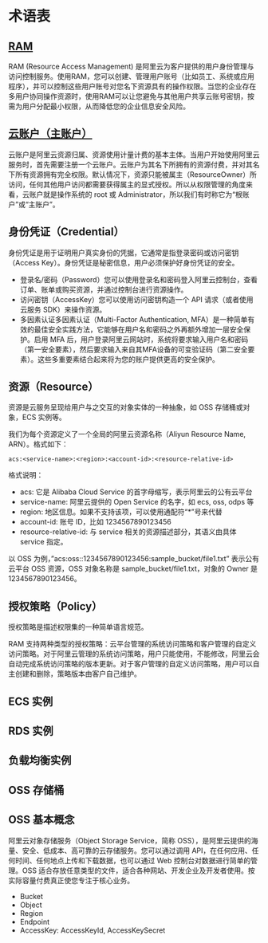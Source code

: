 # 术语表

## [RAM](https://help.aliyun.com/document_detail/28627.html?spm=5176.doc28628.6.539.FHnRPW)

RAM (Resource Access Management) 是阿里云为客户提供的用户身份管理与访问控制服务。使用RAM，您可以创建、管理用户账号（比如员工、系统或应用程序），并可以控制这些用户账号对您名下资源具有的操作权限。当您的企业存在多用户协同操作资源时，使用RAM可以让您避免与其他用户共享云账号密钥，按需为用户分配最小权限，从而降低您的企业信息安全风险。

## [云账户（主账户）](https://help.aliyun.com/document_detail/28628.html?spm=5176.doc28627.6.540.rR8M5g)

云账户是阿里云资源归属、资源使用计量计费的基本主体。当用户开始使用阿里云服务时，首先需要注册一个云账户。云账户为其名下所拥有的资源付费，并对其名下所有资源拥有完全权限。默认情况下，资源只能被属主（ResourceOwner）所访问，任何其他用户访问都需要获得属主的显式授权。所以从权限管理的角度来看，云账户就是操作系统的 root 或 Administrator，所以我们有时称它为“根账户”或“主账户”。

## 身份凭证（Credential）

身份凭证是用于证明用户真实身份的凭据，它通常是指登录密码或访问密钥（Access Key）。身份凭证是秘密信息，用户必须保护好身份凭证的安全。

* 登录名/密码（Password）您可以使用登录名和密码登入阿里云控制台，查看订单、账单或购买资源，并通过控制台进行资源操作。
* 访问密钥（AccessKey）您可以使用访问密钥构造一个 API 请求（或者使用云服务 SDK）来操作资源。
* 多因素认证多因素认证（Multi-Factor Authentication, MFA）是一种简单有效的最佳安全实践方法，它能够在用户名和密码之外再额外增加一层安全保护。启用 MFA 后，用户登录阿里云网站时，系统将要求输入用户名和密码（第一安全要素），然后要求输入来自其MFA设备的可变验证码（第二安全要素）。这些多重要素结合起来将为您的账户提供更高的安全保护。

## 资源（Resource）

资源是云服务呈现给用户与之交互的对象实体的一种抽象，如 OSS 存储桶或对象，ECS 实例等。

我们为每个资源定义了一个全局的阿里云资源名称（Aliyun Resource Name, ARN）。格式如下：

```
acs:<service-name>:<region>:<account-id>:<resource-relative-id>
```

格式说明：

* acs: 它是 Alibaba Cloud Service 的首字母缩写，表示阿里云的公有云平台
* service-name: 阿里云提供的 Open Service 的名字，如 ecs, oss, odps 等
* region: 地区信息。如果不支持该项，可以使用通配符“*”号来代替
* account-id: 账号 ID，比如 1234567890123456
* resource-relative-id: 与 service 相关的资源描述部分，其语义由具体 service 指定。

以 OSS 为例，”acs:oss::1234567890123456:sample_bucket\/file1.txt” 表示公有云平台 OSS 资源，OSS 对象名称是 sample_bucket\/file1.txt，对象的 Owner 是 1234567890123456。

## 授权策略（Policy）

授权策略是描述权限集的一种简单语言规范。

RAM 支持两种类型的授权策略：云平台管理的系统访问策略和客户管理的自定义访问策略。对于阿里云管理的系统访问策略，用户只能使用，不能修改，阿里云会自动完成系统访问策略的版本更新。对于客户管理的自定义访问策略，用户可以自主创建和删除，策略版本由客户自己维护。

## ECS 实例

## RDS 实例

## 负载均衡实例

## OSS 存储桶

## OSS 基本概念

阿里云对象存储服务（Object Storage Service，简称 OSS），是阿里云提供的海量、安全、低成本、高可靠的云存储服务。您可以通过调用 API，在任何应用、任何时间、任何地点上传和下载数据，也可以通过 Web 控制台对数据进行简单的管理。OSS 适合存放任意类型的文件，适合各种网站、开发企业及开发者使用。按实际容量付费真正使您专注于核心业务。

* Bucket
* Object
* Region
* Endpoint
* AccessKey: AccessKeyId, AccessKeySecret
